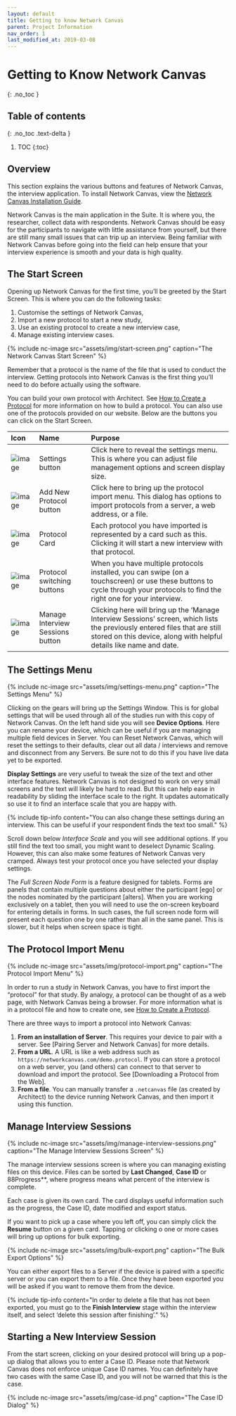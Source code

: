 ```yaml
---
layout: default
title: Getting to know Network Canvas
parent: Project Information
nav_order: 1
last_modified_at: 2019-03-08
---
```


# Getting to Know Network Canvas
{: .no_toc }

## Table of contents
{: .no_toc .text-delta }

1. TOC
{:toc}

## Overview

This section explains the various buttons and features of Network Canvas, the interview application. To install Network Canvas, view the [Network Canvas Installation Guide](./installation-guide.md).  

Network Canvas is the main application in the Suite. It is where you, the researcher, collect data with respondents. Network Canvas should be easy for the participants to navigate with little assistance from yourself, but there are still many small issues that can trip up an interview. Being familiar with Network Canvas before going into the field can help ensure that your interview experience is smooth and your data is high quality.

## The Start Screen

Opening up Network Canvas for the first time, you’ll be greeted by the Start Screen. This is where you can do the following tasks: 

1. Customise the settings of Network Canvas,
2. Import a new protocol to start a new study,
3. Use an existing protocol to create a new interview case,
4. Manage existing interview cases.

{% include nc-image src="assets/img/start-screen.png" caption="The Network Canvas Start Screen" %}

Remember that a protocol is the name of the file that is used to conduct the interview. Getting protocols into Network Canvas is the first thing you’ll need to do before actually using the software. 

You can build your own protocol with Architect. See [How to Create a Protocol](../creating-a-network-canvas-interview/index.md) for more information on how to build a protocol. You can also use one of the protocols provided on our website. Below are the buttons you can click on the Start Screen.

| Icon         | Name              | Purpose |
|:-------------|:------------------|:------|
| ![image](../../../assets/img/settings-button.png)           | Settings button | Click here to reveal the settings menu. This is where you can adjust file management options and screen display size. |
| ![image](../../../assets/img/import-protocol-button.png) | Add New Protocol button | Click here to bring up the protocol import menu. This dialog has options to import protocols from a server, a web address, or a file. |
| ![image](../../../assets/img/protocol-card.png)           | Protocol Card | Each protocol you have imported is represented by a card such as this. Clicking it will start a new interview with that protocol. |
| ![image](../../../assets/img/protocol-navigation.png)           | Protocol switching buttons | When you have multiple protocols installed, you can swipe (on a touchscreen) or use these buttons to cycle through your protocols to find the right one for your interview. |
| ![image](../../../assets/img/manage-sessions-button.png)  | Manage Interview Sessions button | Clicking here will bring up the ‘Manage Interview Sessions’ screen, which lists the previously entered files that are still stored on this device, along with helpful details like name and date. |

## The Settings Menu

{% include nc-image src="assets/img/settings-menu.png" caption="The Settings Menu" %}

Clicking on the gears will bring up the Settings Window. This is for global settings that will be used through all of the studies run with this copy of Network Canvas. On the left hand side you will see **Device Options**. Here you can rename your device, which can be useful if you are managing multiple field devices in Server. You can Reset Network Canvas, which will reset the settings to their defaults, clear out all data / interviews and remove and disconnect from any Servers. Be sure not to do this if you have live data yet to be exported.

**Display Settings** are very useful to tweak the size of the text and other interface features. Network Canvas is not designed to work on very small screens and the text will likely be hard to read. But this can help ease in readability by sliding the interface scale to the right. It updates automatically so use it to find an interface scale that you are happy with.

{% include tip-info content="You can also change these settings during an interview. This can be useful if your respondent finds the text too small." %}

Scroll down below _Interface Scale_ and you will see additional options. If you still find the text too small, you might want to deselect Dynamic Scaling. However, this can also make some features of Network Canvas very cramped. Always test your protocol once you have selected your display settings. 

The _Full Screen Node Form_ is a feature designed for tablets. Forms are panels that contain multiple questions about either the participant [ego] or the nodes nominated by the participant [alters]. When you are working exclusively on a tablet, then you will need to use the on-screen keyboard for entering details in forms. In such cases, the full screen node form will present each question one by one rather than all in the same panel. This is slower, but it helps when screen space is tight.

## The Protocol Import Menu

{% include nc-image src="assets/img/protocol-import.png" caption="The Protocol Import Menu" %}

In order to run a study in Network Canvas, you have to first import the “protocol” for that study. By analogy, a protocol can be thought of as a web page, with Network Canvas being a browser. For more information what is in a protocol file and how to create one, see [How to Create a Protocol](../creating-a-network-canvas-interview/index.md).

There are three ways to import a protocol into Network Canvas:
  1. **From an installation of Server**. This requires your device to pair with a server. See [Pairing Server and Network Canvas] for more details.
  2. **From a URL**. A URL is like a web address such as `https://networkcanvas.com/demo.protocol`. If you can store a protocol on a web server, you (and others) can connect to that server to download and import the protocol. See [Downloading a Protocol from the Web].
  3. **From a file**. You can manually transfer a `.netcanvas` file (as created by Architect) to the device running Network Canvas, and then import it using this function.

## Manage Interview Sessions

{% include nc-image src="assets/img/manage-interview-sessions.png" caption="The Manage Interview Sessions Screen" %}

The manage interview sessions screen is where you can managing existing files on this device. Files can be sorted by **Last Changed**, **Case ID** or 88Progress**, where progress means what percent of the interview is complete.

Each case is given its own card. The card displays useful information such as the progress, the Case ID, date modified and export status.

If you want to pick up a case where you left off, you can simply click the **Resume** button on a given card. Tapping or clicking o one or more cases will bring up options for bulk exporting.

{% include nc-image src="assets/img/bulk-export.png" caption="The Bulk Export Options" %}

You can either export files to a Server if the device is paired with a specific server or you can export them to a file. Once they have been exported you will be asked if you want to remove them from the device.

{% include tip-info content="In order to delete a file that has not been exported, you must go to the **Finish Interview** stage within the interview itself, and select ‘delete this session after finishing’." %}

## Starting a New Interview Session

From the start screen, clicking on your desired protocol will bring up a pop-up dialog that allows you to enter a Case ID. Please note that Network Canvas does not enforce unique Case ID names. You can definitely have two cases with the same Case ID, and you will not be warned that this is the case.

{% include nc-image src="assets/img/case-id.png" caption="The Case ID Dialog" %}

# 